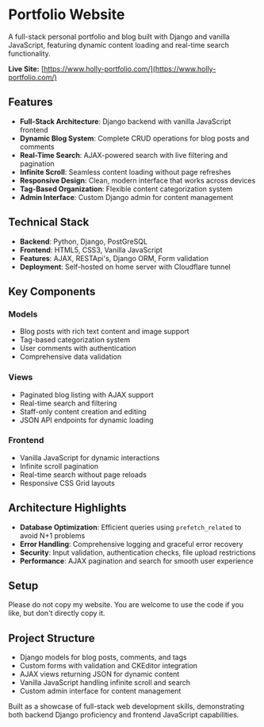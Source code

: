 # Portfolio Website

A full-stack personal portfolio and blog built with Django and vanilla JavaScript, featuring dynamic content loading and real-time search functionality.

**Live Site:** [https://www.holly-portfolio.com/](https://www.holly-portfolio.com/)

## Features

- **Full-Stack Architecture**: Django backend with vanilla JavaScript frontend
- **Dynamic Blog System**: Complete CRUD operations for blog posts and comments
- **Real-Time Search**: AJAX-powered search with live filtering and pagination
- **Infinite Scroll**: Seamless content loading without page refreshes
- **Responsive Design**: Clean, modern interface that works across devices
- **Tag-Based Organization**: Flexible content categorization system
- **Admin Interface**: Custom Django admin for content management

## Technical Stack

- **Backend**: Python, Django, PostGreSQL
- **Frontend**: HTML5, CSS3, Vanilla JavaScript
- **Features**: AJAX, RESTApi's, Django ORM, Form validation
- **Deployment**: Self-hosted on home server with Cloudflare tunnel

## Key Components

### Models
- Blog posts with rich text content and image support
- Tag-based categorization system
- User comments with authentication
- Comprehensive data validation

### Views
- Paginated blog listing with AJAX support
- Real-time search and filtering
- Staff-only content creation and editing
- JSON API endpoints for dynamic loading

### Frontend
- Vanilla JavaScript for dynamic interactions
- Infinite scroll pagination
- Real-time search without page reloads
- Responsive CSS Grid layouts

## Architecture Highlights

- **Database Optimization**: Efficient queries using `prefetch_related` to avoid N+1 problems
- **Error Handling**: Comprehensive logging and graceful error recovery
- **Security**: Input validation, authentication checks, file upload restrictions
- **Performance**: AJAX pagination and search for smooth user experience

## Setup

Please do not copy my website. You are welcome to use the code if you like, but don't directly copy it.

## Project Structure

- Django models for blog posts, comments, and tags
- Custom forms with validation and CKEditor integration
- AJAX views returning JSON for dynamic content
- Vanilla JavaScript handling infinite scroll and search
- Custom admin interface for content management

Built as a showcase of full-stack web development skills, demonstrating both backend Django proficiency and frontend JavaScript capabilities.
